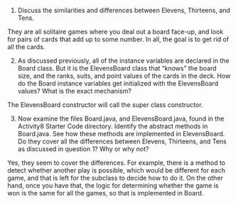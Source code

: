  1. Discuss the similarities and differences between Elevens, Thirteens, and Tens.

They are all solitaire games where you deal out a board face-up, and look for
pairs of cards that add up to some number.  In all, the goal is to get rid
of all the cards.  

 2. As discussed previously, all of the instance variables are declared in the Board class. But it is the
ElevensBoard class that “knows” the board size, and the ranks, suits, and point values of the
cards in the deck. How do the Board instance variables get initialized with the ElevensBoard
values? What is the exact mechanism?

The ElevensBoard constructor will call the super class constructor.

 3. Now examine the files Board.java, and ElevensBoard.java, found in the Activity8
Starter Code directory. Identify the abstract methods in Board.java. See how these
methods are implemented in ElevensBoard. Do they cover all the differences between Elevens,
Thirteens, and Tens as discussed in question 1? Why or why not?

Yes, they seem to cover the differences.  For example, there is a method to
detect whether another play is possible, which would be different for each
game, and that is left for the subclass to decide how to do it.  On the other
hand, once you have that, the logic for determining whether the game is won
is the same for all the games, so that is implemented in Board.

